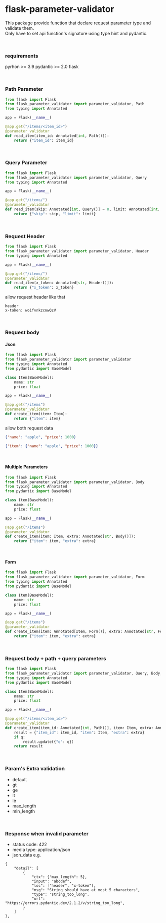 # flask-parameter-validator

This package provide function that declare request parameter type and validate them. <br>
Only have to set api function's signature using type hint and pydantic.

<br>

### requirements
pyrhon >= 3.9
pydantic >= 2.0
flask

<br>

### Path Parameter
``` python
from flask import Flask
from flask_parameter_validator import parameter_validator, Path
from typing import Annotated

app = Flask(__name__)

@app.get("/items/<item_id>")
@parameter_validator
def read_item(item_id: Annotated[int, Path()]):
    return {"item_id": item_id}
```

<br>

### Query Parameter
``` python
from flask import Flask
from flask_parameter_validator import parameter_validator, Query
from typing import Annotated

app = Flask(__name__)

@app.get("/items/")
@parameter_validator
def read_item(skip: Annotated[int, Query()] = 0, limit: Annotated[int, Query(default=10, ge=10)]):
    return {"skip": skip, "limit": limit}
```

<br>

### Request Header
``` python
from flask import Flask
from flask_parameter_validator import parameter_validator, Header
from typing import Annotated

app = Flask(__name__)

@app.get("/items/")
@parameter_validator
def read_item(x_token: Annotated[str, Header()]):
    return {"x_token": x_token}
```

allow request header like that
``` 
header
x-token: woifvnkzcnwQzV
```

<br>

### Request body
#### Json
``` python
from flask import Flask
from flask_parameter_validator import parameter_validator
from typing import Annotated
from pydantic import BaseModel

class Item(BaseModel):
    name: str
    price: float

app = Flask(__name__)

@app.get("/items")
@parameter_validator
def create_item(item: Item):
    return {"item": item}
```

allow both request data
``` json
{"name": "apple", "price": 1000}
```

``` json
{"item": {"name": "apple", "price": 1000}}
```

<br>

#### Multiple Parameters
``` python
from flask import Flask
from flask_parameter_validator import parameter_validator, Body
from typing import Annotated
from pydantic import BaseModel

class Item(BaseModel):
    name: str
    price: float

app = Flask(__name__)

@app.get("/items")
@parameter_validator
def create_item(item: Item, extra: Annotated[str, Body()]):
    return {"item": item, "extra": extra}
```

<br>

#### Form
``` python
from flask import Flask
from flask_parameter_validator import parameter_validator, Form
from typing import Annotated
from pydantic import BaseModel

class Item(BaseModel):
    name: str
    price: float

app = Flask(__name__)

@app.get("/items")
@parameter_validator
def create_item(item: Annotated[Item, Form()], extra: Annotated[str, Form()]):
    return {"item": item, "extra": extra}
```

<br>

### Request body + path + query parameters
``` python
from flask import Flask
from flask_parameter_validator import parameter_validator, Query, Body, Path
from typing import Annotated
from pydantic import BaseModel

class Item(BaseModel):
    name: str
    price: float

app = Flask(__name__)

@app.get("/items/<item_id>")
@parameter_validator
def create_item(item_id: Annotated[int, Path()], item: Item, extra: Annotated[str, Body(max_length=10)], q: Annotated[str, Query()] = None):
    result = {"item_id": item_id, "item": Item, "extra": extra}
    if q:
        result.update({"q": q})
    return result
```

<br>

### Param's Extra validation 
- default
- gt
- ge
- lt
- le
- max_length
- min_length

<br>

### Response when invalid parameter
- status code: 422
- media type: application/json
- json_data e.g.
```
{
    "detail": [
        {
            "ctx": {"max_length": 5},
            "input": "abcdef",
            "loc": ["header", "x-token"],
            "msg": "String should have at most 5 characters",
            "type": "string_too_long",
            "url": "https://errors.pydantic.dev/2.1.2/v/string_too_long",
        }
    ]
},
```
